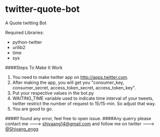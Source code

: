 # twitter-quote-bot
A Quote twitting Bot

Required Libraries:
- python-twitter
- urllib2
- time
- sys

####Steps To Make It Work
1. You need to make twitter app on http://apps.twitter.com.
2. After making the app, you will get you "consumer_key, consumer_secret, access_token_secret, access_token_key".
3. Put your respective values in the bot.py
4. WAITING_TIME variable used to indicate time interval of your tweets, twitter restrict the number of request to 15/15-min. So adjust that way.
5. You are good to go.

####If found any error, feel free to open issue.
####Any querry please contact me ---> shivaang14@gmail.com and follow me on twitter ---> [@Shivang_engg](http://www.twitter.com/Shivang_engg)
